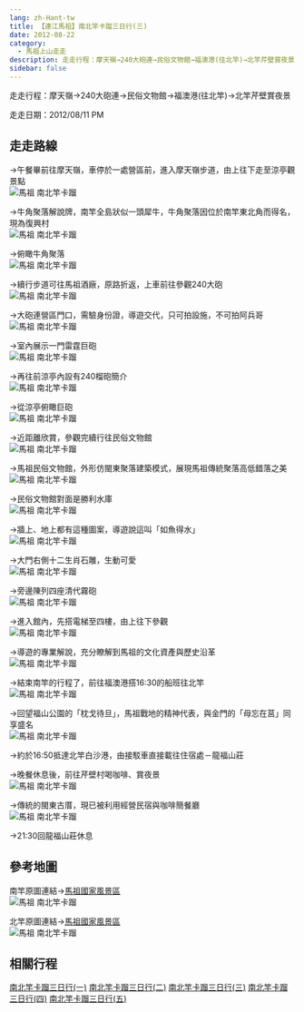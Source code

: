 ```yaml
---
lang: zh-Hant-tw
title: 【連江馬祖】南北竿卡蹓三日行(三)
date: 2012-08-22
category: 
  - 馬祖上山走走
description: 走走行程：摩天嶺→240大砲連→民俗文物館→福澳港(往北竿)→北竿芹壁賞夜景
sidebar: false
---
```


走走行程：摩天嶺→240大砲連→民俗文物館→福澳港(往北竿)→北竿芹壁賞夜景

走走日期：2012/08/11 PM

<!-- more -->

## 走走路線
→午餐畢前往摩天嶺，車停於一處營區前，進入摩天嶺步道，由上往下走至涼亭觀景點  
![馬祖 南北竿卡蹓](https://1013399.github.io/image-3/187/230714163_l.jpg)

→牛角聚落解說牌，南竿全島狀似一頭犀牛，牛角聚落因位於南竿東北角而得名，現為復興村  
![馬祖 南北竿卡蹓](https://1013399.github.io/image-3/187/230714171_l.jpg)

→俯瞰牛角聚落  
![馬祖 南北竿卡蹓](https://1013399.github.io/image-3/187/230714173_l.jpg)

→續行步道可往馬祖酒廠，原路折返，上車前往參觀240大砲  
![馬祖 南北竿卡蹓](https://1013399.github.io/image-3/187/230714178_l.jpg)

→大砲連營區門口，需驗身份證，導遊交代，只可拍設施，不可拍阿兵哥  
![馬祖 南北竿卡蹓](https://1013399.github.io/image-3/187/230714181_l.jpg)

→室內展示一門雷霆巨砲  
![馬祖 南北竿卡蹓](https://1013399.github.io/image-3/187/230714182_l.jpg)

→再往前涼亭內設有240榴砲簡介  
![馬祖 南北竿卡蹓](https://1013399.github.io/image-3/187/230714186_l.jpg)

→從涼亭俯瞰巨砲  
![馬祖 南北竿卡蹓](https://1013399.github.io/image-3/187/230714190_l.jpg)

→近距離欣賞，參觀完續行往民俗文物館  
![馬祖 南北竿卡蹓](https://1013399.github.io/image-3/187/230714192_l.jpg)

→馬祖民俗文物館，外形仿閩東聚落建築模式，展現馬祖傳統聚落高低錯落之美  
![馬祖 南北竿卡蹓](https://1013399.github.io/image-3/187/230714196_l.jpg)

→民俗文物館對面是勝利水庫  
![馬祖 南北竿卡蹓](https://1013399.github.io/image-3/187/230714200_l.jpg)

→牆上、地上都有這種圖案，導遊說這叫「如魚得水」  
![馬祖 南北竿卡蹓](https://1013399.github.io/image-3/187/230714203_l.jpg)

→大門右側十二生肖石雕，生動可愛  
![馬祖 南北竿卡蹓](https://1013399.github.io/image-3/187/230714206_l.jpg)

→旁邊陳列四座清代霧砲  
![馬祖 南北竿卡蹓](https://1013399.github.io/image-3/187/230714210_l.jpg)

→進入館內，先搭電梯至四樓，由上往下參觀  
![馬祖 南北竿卡蹓](https://1013399.github.io/image-3/187/230714213_l.jpg)

→導遊的專業解說，充分瞭解到馬祖的文化資產與歷史沿革  
![馬祖 南北竿卡蹓](https://1013399.github.io/image-3/187/230714215_l.jpg)

→結束南竿的行程了，前往福澳港搭16:30的船班往北竿  
![馬祖 南北竿卡蹓](https://1013399.github.io/image-3/187/230714221_l.jpg)

→回望福山公園的「枕戈待旦」，馬祖戰地的精神代表，與金門的「母忘在莒」同享盛名  
![馬祖 南北竿卡蹓](https://1013399.github.io/image-3/187/230714218_l.jpg)

→約於16:50抵達北竿白沙港，由接駁車直接載往住宿處－龍福山莊

→晚餐休息後，前往芹壁村喝咖啡、賞夜景  
![馬祖 南北竿卡蹓](https://1013399.github.io/image-3/187/230714224_l.jpg)

→傳統的閩東古厝，現已被利用經營民宿與咖啡簡餐廳  
![馬祖 南北竿卡蹓](https://1013399.github.io/image-3/187/230714228_l.jpg)

→21:30回龍福山莊休息

## 參考地圖
南竿原圖連結→[馬祖國家風景區](http://www.matsu-nsa.gov.tw/UserFiles/image/1/bigmap3.jpg)  
![馬祖 南北竿卡蹓](https://1013399.github.io/image-3/187/230831811_l.jpg)

北竿原圖連結→[馬祖國家風景區](http://www.matsu-nsa.gov.tw/UserFiles/image/1/bigmap2.jpg)  
![馬祖 南北竿卡蹓](https://1013399.github.io/image-3/187/230831284_l.jpg)

## 相關行程
[南北竿卡蹓三日行(一)](/posts/post-189-2012-08-20.md)
[南北竿卡蹓三日行(二)](/posts/post-188-2012-08-21.md)
[南北竿卡蹓三日行(三)](/posts/post-187-2012-08-22.md)
[南北竿卡蹓三日行(四)](/posts/post-186-2012-08-23.md)
[南北竿卡蹓三日行(五)](/posts/post-185-2012-08-24.md)
